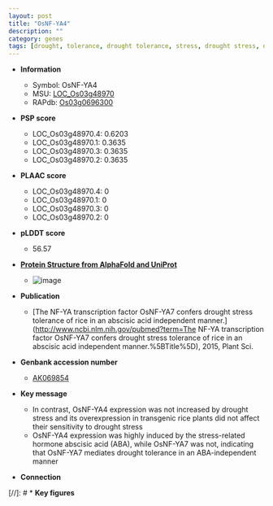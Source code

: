 ```yaml
---
layout: post
title: "OsNF-YA4"
description: ""
category: genes
tags: [drought, tolerance, drought tolerance, stress, drought stress, drought stress , abscisic acid]
---
```


* **Information**  
    + Symbol: OsNF-YA4  
    + MSU: [LOC_Os03g48970](http://rice.plantbiology.msu.edu/cgi-bin/ORF_infopage.cgi?orf=LOC_Os03g48970)  
    + RAPdb: [Os03g0696300](http://rapdb.dna.affrc.go.jp/viewer/gbrowse_details/irgsp1?name=Os03g0696300)  

* **PSP score**  
    + LOC_Os03g48970.4: 0.6203 
    + LOC_Os03g48970.1: 0.3635 
    + LOC_Os03g48970.3: 0.3635 
    + LOC_Os03g48970.2: 0.3635 

* **PLAAC score**  
    + LOC_Os03g48970.4: 0 
    + LOC_Os03g48970.1: 0 
    + LOC_Os03g48970.3: 0 
    + LOC_Os03g48970.2: 0 

* **pLDDT score**
    + 56.57

* **[Protein Structure from AlphaFold and UniProt](https://www.uniprot.org/uniprotkb/Q10EQ4/entry#structure)**
    + ![image](https://ricepsp.github.io/images/Q1/AF-Q10EQ4-F1.png)

* **Publication**  
    + [The NF-YA transcription factor OsNF-YA7 confers drought stress tolerance of rice in an abscisic acid independent manner.](http://www.ncbi.nlm.nih.gov/pubmed?term=The NF-YA transcription factor OsNF-YA7 confers drought stress tolerance of rice in an abscisic acid independent manner.%5BTitle%5D), 2015, Plant Sci.

* **Genbank accession number**  
    + [AK069854](http://www.ncbi.nlm.nih.gov/nuccore/AK069854)

* **Key message**  
    + In contrast, OsNF-YA4 expression was not increased by drought stress and its overexpression in transgenic rice plants did not affect their sensitivity to drought stress
    + OsNF-YA4 expression was highly induced by the stress-related hormone abscisic acid (ABA), while OsNF-YA7 was not, indicating that OsNF-YA7 mediates drought tolerance in an ABA-independent manner

* **Connection**  

[//]: # * **Key figures**  


